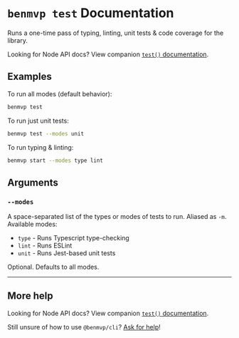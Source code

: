 # `benmvp test` Documentation

Runs a one-time pass of typing, linting, unit tests & code coverage for the library.

Looking for Node API docs? View companion [`test()` documentation](../api/test.md).

## Examples

To run all modes (default behavior):

```sh
benmvp test
```

To run just unit tests:

```sh
benmvp test --modes unit
```

To run typing & linting:

```sh
benmvp start --modes type lint
```

## Arguments

### `--modes`

A space-separated list of the types or modes of tests to run. Aliased as `-m`. Available modes:

- `type` - Runs Typescript type-checking
- `lint` - Runs ESLint
- `unit` - Runs Jest-based unit tests

Optional. Defaults to all modes.

---

## More help

Looking for Node API docs? View companion [`test()` documentation](../api/test.md).

Still unsure of how to use `@benmvp/cli`? [Ask for help](https://github.com/benmvp/benmvp-cli/issues)!
